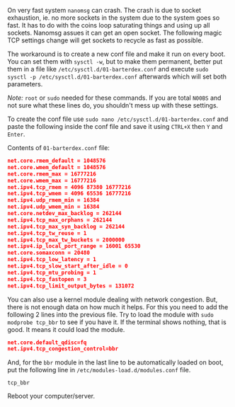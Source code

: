 On very fast system `nanomsg` can crash. The crash is due to socket exhaustion, ie. no more sockets in the system due to the system goes so fast. It has to do with the coins loop saturating things and using up all sockets. Nanomsg assues it can get an open socket. The following magic TCP settings change will get sockets to recycle as fast as possible.

The workaround is to create a new conf file and make it run on every boot. You can set them with `sysctl -w`, but to make them permanent, better put them in a file like `/etc/sysctl.d/01-barterdex.conf` and execute `sudo sysctl -p /etc/sysctl.d/01-barterdex.conf` afterwards which will set both parameters.

*Note:* `root` or `sudo` needed for these commands. If you are total `N00BS` and not sure what these lines do, you shouldn't mess up with these settings.

To create the conf file use `sudo nano /etc/sysctl.d/01-barterdex.conf` and paste the following inside the conf file and save it using `CTRL+X` then `Y` and `Enter`.

Contents of `01-barterdex.conf` file:

```JSON
net.core.rmem_default = 1048576
net.core.wmem_default = 1048576
net.core.rmem_max = 16777216
net.core.wmem_max = 16777216
net.ipv4.tcp_rmem = 4096 87380 16777216
net.ipv4.tcp_wmem = 4096 65536 16777216
net.ipv4.udp_rmem_min = 16384
net.ipv4.udp_wmem_min = 16384
net.core.netdev_max_backlog = 262144
net.ipv4.tcp_max_orphans = 262144
net.ipv4.tcp_max_syn_backlog = 262144
net.ipv4.tcp_tw_reuse = 1
net.ipv4.tcp_max_tw_buckets = 2000000
net.ipv4.ip_local_port_range = 16001 65530
net.core.somaxconn = 20480
net.ipv4.tcp_low_latency = 1
net.ipv4.tcp_slow_start_after_idle = 0
net.ipv4.tcp_mtu_probing = 1
net.ipv4.tcp_fastopen = 3
net.ipv4.tcp_limit_output_bytes = 131072
```

You can also use a kernel module dealing with network congestion. But, there is not enough data on how much it helps. For this you need to add the following 2 lines into the previous file. Try to load the module with `sudo modprobe tcp_bbr` to see if you have it. If the terminal shows nothing, that is good. It means it could load the module.

```JSON
net.core.default_qdisc=fq
net.ipv4.tcp_congestion_control=bbr
```

And, for the `bbr` module in the last line to be automatically loaded on boot, put the following line in `/etc/modules-load.d/modules.conf` file. 

```shell
tcp_bbr
```

Reboot your computer/server.